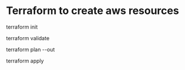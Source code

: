 # Terraform to create aws resources

terraform init

terraform validate

terraform plan --out <outputfile>

terraform apply


